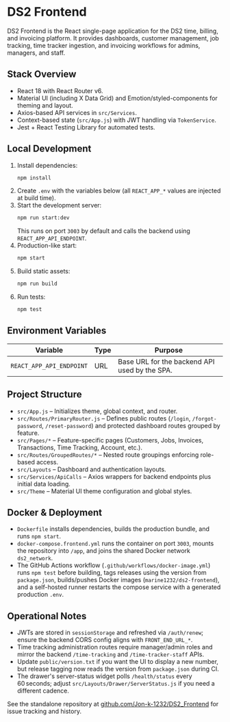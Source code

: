 # DS2 Frontend

DS2 Frontend is the React single-page application for the DS2 time, billing, and invoicing platform. It provides dashboards, customer management, job tracking, time tracker ingestion, and invoicing workflows for admins, managers, and staff.

## Stack Overview
- React 18 with React Router v6.
- Material UI (including X Data Grid) and Emotion/styled-components for theming and layout.
- Axios-based API services in `src/Services`.
- Context-based state (`src/App.js`) with JWT handling via `TokenService`.
- Jest + React Testing Library for automated tests.

## Local Development

1. Install dependencies:
   ```bash
   npm install
   ```
2. Create `.env` with the variables below (all `REACT_APP_*` values are injected at build time).
3. Start the development server:
   ```bash
   npm run start:dev
   ```
   This runs on port `3003` by default and calls the backend using `REACT_APP_API_ENDPOINT`.
4. Production-like start:
   ```bash
   npm start
   ```
5. Build static assets:
   ```bash
   npm run build
   ```
6. Run tests:
   ```bash
   npm test
   ```

## Environment Variables

| Variable | Type | Purpose |
| --- | --- | --- |
| `REACT_APP_API_ENDPOINT` | URL | Base URL for the backend API used by the SPA. |

## Project Structure
- `src/App.js` – Initializes theme, global context, and router.
- `src/Routes/PrimaryRouter.js` – Defines public routes (`/login`, `/forgot-password`, `/reset-password`) and protected dashboard routes grouped by feature.
- `src/Pages/*` – Feature-specific pages (Customers, Jobs, Invoices, Transactions, Time Tracking, Account, etc.).
- `src/Routes/GroupedRoutes/*` – Nested route groupings enforcing role-based access.
- `src/Layouts` – Dashboard and authentication layouts.
- `src/Services/ApiCalls` – Axios wrappers for backend endpoints plus initial data loading.
- `src/Theme` – Material UI theme configuration and global styles.

## Docker & Deployment
- `Dockerfile` installs dependencies, builds the production bundle, and runs `npm start`.
- `docker-compose.frontend.yml` runs the container on port `3003`, mounts the repository into `/app`, and joins the shared Docker network `ds2_network`.
- The GitHub Actions workflow (`.github/workflows/docker-image.yml`) runs `npm test` before building, tags releases using the version from `package.json`, builds/pushes Docker images (`marine1232/ds2-frontend`), and a self-hosted runner restarts the compose service with a generated production `.env`.

## Operational Notes
- JWTs are stored in `sessionStorage` and refreshed via `/auth/renew`; ensure the backend CORS config aligns with `FRONT_END_URL_*`.
- Time tracking administration routes require manager/admin roles and mirror the backend `/time-tracking` and `/time-tracker-staff` APIs.
- Update `public/version.txt` if you want the UI to display a new number, but release tagging now reads the version from `package.json` during CI.
- The drawer's server-status widget polls `/health/status` every 60 seconds; adjust `src/Layouts/Drawer/ServerStatus.js` if you need a different cadence.

See the standalone repository at [github.com/Jon-k-1232/DS2_Frontend](https://github.com/Jon-k-1232/DS2_Frontend) for issue tracking and history.
